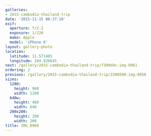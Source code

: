 ```yaml
---
galleries:
- 2015-cambodia-thailand-trip
date: '2015-11-15 00:37:10'
exif:
  aperture: f/2.2
  exposure: 1/226
  make: Apple
  model: 'iPhone 6'
layout: gallery-photo
location:
  latitude: 11.571405
  longitude: 104.926645
next: /gallery/2015-cambodia-thailand-trip/f309d4c-img-0961
ordering: 2
previous: /gallery/2015-cambodia-thailand-trip/2206598-img-0958
sizes:
  1280:
    height: 960
    width: 1280
  640w:
    height: 480
    width: 640
  200x200:
    height: 200
    width: 200
title: IMG_0960
---
```


